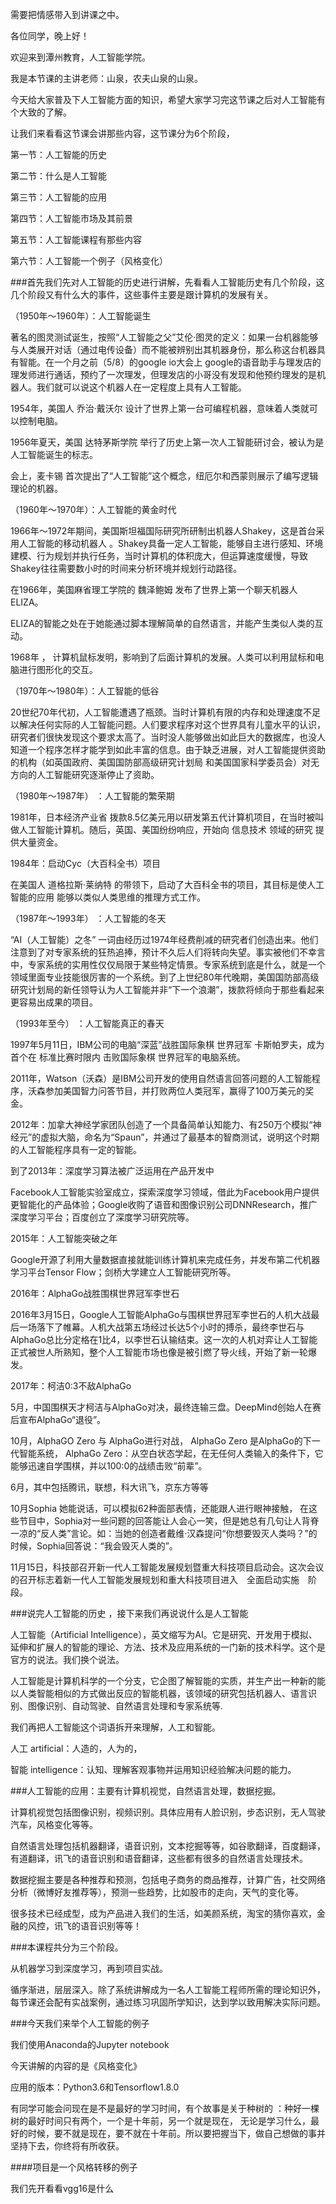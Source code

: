 需要把情感带入到讲课之中。



各位同学，晚上好！

欢迎来到潭州教育，人工智能学院。

我是本节课的主讲老师：山泉，农夫山泉的山泉。

今天给大家普及下人工智能方面的知识，希望大家学习完这节课之后对人工智能有个大致的了解。



让我们来看看这节课会讲那些内容，这节课分为6个阶段，

第一节：人工智能的历史

第二节：什么是人工智能

第三节：人工智能的应用

第四节：人工智能市场及其前景

第五节：人工智能课程有那些内容

第六节：人工智能一个例子（风格变化）



###首先我们先对人工智能的历史进行讲解，先看看人工智能历史有几个阶段，这几个阶段又有什么大的事件，这些事件主要是跟计算机的发展有关。

（1950年～1960年）：人工智能诞生 

著名的图灵测试诞生，按照“人工智能之父”艾伦·图灵的定义：如果一台机器能够与人类展开对话（通过电传设备）而不能被辨别出其机器身份，那么称这台机器具有智能。在一个月之前（5/8）的google io大会上 google的语音助手与理发店的理发师进行通话，预约了一次理发，但理发店的小哥没有发现和他预约理发的是机器人。我们就可以说这个机器人在一定程度上具有人工智能。

1954年，美国人 乔治·戴沃尔 设计了世界上第一台可编程机器，意味着人类就可以控制电脑。 

1956年夏天，美国 达特茅斯学院 举行了历史上第一次人工智能研讨会，被认为是人工智能诞生的标志。

会上，麦卡锡 首次提出了“人工智能”这个概念，纽厄尔和西蒙则展示了编写逻辑理论的机器。 



（1960年～1970年）：人工智能的黄金时代

1966年～1972年期间，美国斯坦福国际研究所研制出机器人Shakey，这是首台采用人工智能的移动机器人 。Shakey具备一定人工智能，能够自主进行感知、环境建模、行为规划并执行任务，当时计算机的体积庞大，但运算速度缓慢，导致Shakey往往需要数小时的时间来分析环境并规划行动路径。

在1966年，美国麻省理工学院的 魏泽鲍姆 发布了世界上第一个聊天机器人ELIZA。

ELIZA的智能之处在于她能通过脚本理解简单的自然语言，并能产生类似人类的互动。  

1968年 ， 计算机鼠标发明，影响到了后面计算机的发展。人类可以利用鼠标和电脑进行图形化的交互。



（1970年～1980年）：人工智能的低谷

20世纪70年代初，人工智能遭遇了瓶颈。当时计算机有限的内存和处理速度不足以解决任何实际的人工智能问题。人们要求程序对这个世界具有儿童水平的认识，研究者们很快发现这个要求太高了。当时没人能够做出如此巨大的数据库，也没人知道一个程序怎样才能学到如此丰富的信息。由于缺乏进展，对人工智能提供资助的机构（如英国政府、美国国防部高级研究计划局 和美国国家科学委员会）对无方向的人工智能研究逐渐停止了资助。



（1980年～1987年） ：人工智能的繁荣期

1981年，日本经济产业省 拨款8.5亿美元用以研发第五代计算机项目，在当时被叫做人工智能计算机。随后，英国、美国纷纷响应，开始向 信息技术 领域的研究 提供大量资金。

1984年：启动Cyc（大百科全书）项目

在美国人 道格拉斯·莱纳特 的带领下，启动了大百科全书的项目，其目标是使人工智能的应用 能够以类似人类思维的推理方式工作。



（1987年～1993年） ：人工智能的冬天

“AI（人工智能）之冬” 一词由经历过1974年经费削减的研究者们创造出来。他们注意到了对专家系统的狂热追捧，预计不久后人们将转向失望。事实被他们不幸言中，专家系统的实用性仅仅局限于某些特定情景。专家系统到底是什么，就是一个领域里面专业技能很厉害的一个系统。到了上世纪80年代晚期，美国国防部高级研究计划局的新任领导认为人工智能并非“下一个浪潮”，拨款将倾向于那些看起来更容易出成果的项目。 



（1993年至今） ：人工智能真正的春天

1997年5月11日，IBM公司的电脑“深蓝”战胜国际象棋 世界冠军 卡斯帕罗夫，成为首个在 标准比赛时限内 击败国际象棋 世界冠军的电脑系统。 

2011年，Watson（沃森）是IBM公司开发的使用自然语言回答问题的人工智能程序，沃森参加美国智力问答节目，并打败两位人类冠军，赢得了100万美元的奖金。

2012年：加拿大神经学家团队创造了一个具备简单认知能力、有250万个模拟“神经元”的虚拟大脑，命名为“Spaun”，并通过了最基本的智商测试，说明这个时期的人工智能程序具有一定的智能。

到了2013年：深度学习算法被广泛运用在产品开发中

Facebook人工智能实验室成立，探索深度学习领域，借此为Facebook用户提供更智能化的产品体验；Google收购了语音和图像识别公司DNNResearch，推广深度学习平台；百度创立了深度学习研究院等。



2015年：人工智能突破之年

Google开源了利用大量数据直接就能训练计算机来完成任务，并发布第二代机器学习平台Tensor Flow；剑桥大学建立人工智能研究所等。

2016年：AlphaGo战胜围棋世界冠军李世石

2016年3月15日，Google人工智能AlphaGo与围棋世界冠军李世石的人机大战最后一场落下了帷幕。人机大战第五场经过长达5个小时的搏杀，最终李世石与AlphaGo总比分定格在1比4，以李世石认输结束。这一次的人机对弈让人工智能正式被世人所熟知，整个人工智能市场也像是被引燃了导火线，开始了新一轮爆发。

2017年：柯洁0:3不敌AlphaGo

5月，中国围棋天才柯洁与AlphaGo对决，最终连输三盘。DeepMind创始人在赛后宣布AlphaGo“退役”。

10月，AlphaGO Zero 与 AlphaGo进行对战， AlphaGo Zero 是AlphaGo的下一代智能系统， AlphaGo Zero：从空白状态学起，在无任何人类输入的条件下，它能够迅速自学围棋，并以100:0的战绩击败“前辈”。 

6月，其中包括腾讯，联想，科大讯飞，京东方等等

10月Sophia 她能说话，可以模拟62种面部表情，还能跟人进行眼神接触， 在这些节目中，Sophia对一些问题的回答能让人会心一笑，但是她总有几句让人背脊一凉的“反人类”言论。如：当她的创造者戴维·汉森提问“你想要毁灭人类吗？”的时候，Sophia回答说：“我会毁灭人类的”。

11月15日，科技部召开新一代人工智能发展规划暨重大科技项目启动会。这次会议的召开标志着新一代人工智能发展规划和重大科技项目进入　全面启动实施　阶段。



###说完人工智能的历史 ，接下来我们再说说什么是人工智能

人工智能（Artificial Intelligence），英文缩写为AI。它是研究、开发用于模拟、延伸和扩展人的智能的理论、方法、技术及应用系统的一门新的技术科学。这个是官方的说法。我们换个说法。

人工智能是计算机科学的一个分支，它企图了解智能的实质，并生产出一种新的能以人类智能相似的方式做出反应的智能机器，该领域的研究包括机器人、语言识别、图像识别、自动驾驶、自然语言处理和专家系统等.

我们再把人工智能这个词语拆开来理解，人工和智能。

人工 artificial：人造的，人为的，

智能 intelligence：认知、理解客观事物并运用知识经验解决问题的能力。



###人工智能的应用：主要有计算机视觉，自然语言处理，数据挖掘。

计算机视觉包括图像识别，视频识别。具体应用有人脸识别，步态识别，无人驾驶汽车，风格变化等等。

自然语言处理包括机器翻译，语音识别，文本挖掘等等，如谷歌翻译，百度翻译，有道翻译，讯飞的语音识别和语音翻译，这些都有很多的自然语言处理技术。

数据挖掘主要是各种推荐和预测，包括电子商务的商品推荐，计算广告，社交网络分析（微博好友推荐等），预测一些趋势，比如股市的走向，天气的变化等。

很多技术已经成型，成为产品进入我们的生活，如美颜系统，淘宝的猜你喜欢，金融的风控，讯飞的语音识别等等！



###本课程共分为三个阶段。

从机器学习到深度学习，再到项目实战。

循序渐进，层层深入。除了系统讲解成为一名人工智能工程师所需的理论知识外，每节课还会配有实战案例，通过练习巩固所学知识，达到学以致用解决实际问题。



###今天我们来举个人工智能的例子

我们使用Anaconda的Jupyter notebook

今天讲解的内容的是《风格变化》

应用的版本：Python3.6和Tensorflow1.8.0



有同学可能会问现在是不是最好的学习时间，有个故事是关于种树的 ：种好一棵树的最好时间只有两个，一个是十年前，另一个就是现在， 无论是学习什么，最好的时候，要不就是现在，要不就在十年前。所以要把握当下，做自己想做的事并坚持下去，你终将有所收获。

####项目是一个风格转移的例子

我们先开看看vgg16是什么